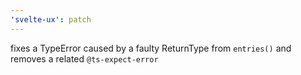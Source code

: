 ```yaml
---
'svelte-ux': patch
---
```


fixes a TypeError caused by a faulty ReturnType from `entries()` and removes a related `@ts-expect-error`
